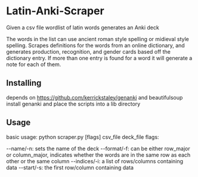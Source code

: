 # Latin-Anki-Scraper
Given a csv file wordlist of latin words generates an Anki deck

The words in the list can use ancient roman style spelling or midieval style spelling.
Scrapes definitions for the words from an online dictionary, and generates production, recognition, and gender cards based off the dictionary entry.
If more than one entry is found for a word it will generate a note for each of them.

## Installing


depends on https://github.com/kerrickstaley/genanki and beautifulsoup
install genanki and place the scripts into a lib directory

## Usage


basic usage: python scraper.py \[flags\] csv_file deck_file
flags:

--name/-n: sets the name of the deck
--format/-f: can be either row_major or column_major, indicates whether the words are in the same row as each other or the same column
--indices/-i: a list of rows/columns containing data
--start/-s: the first row/column containing data
